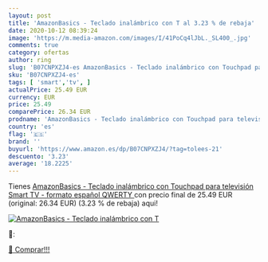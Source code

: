 ```yaml
---
layout: post
title: 'AmazonBasics - Teclado inalámbrico con T al 3.23 % de rebaja'
date: 2020-10-12 08:39:24
image: 'https://m.media-amazon.com/images/I/41PoCq4lJbL._SL400_.jpg'
comments: true
category: ofertas
author: ring
slug: 'B07CNPXZJ4-es AmazonBasics - Teclado inalámbrico con Touchpad para...'
sku: 'B07CNPXZJ4-es'
tags: [ 'smart','tv', ]
actualPrice: 25.49 EUR
currency: EUR
price: 25.49
comparePrice: 26.34 EUR
prodname: 'AmazonBasics - Teclado inalámbrico con Touchpad para televisión Smart TV - formato español  QWERTY '
country: 'es'
flag: '🇪🇸'
brand: ''
buyurl: 'https://www.amazon.es/dp/B07CNPXZJ4/?tag=tolees-21'
descuento: '3.23'
average: '18.2225'
---
```


Tienes [AmazonBasics - Teclado inalámbrico con Touchpad para televisión Smart TV - formato español  QWERTY ](https://www.amazon.es/dp/B07CNPXZJ4/?tag=tolees-21) con precio final de  25.49 EUR (original: 26.34 EUR) (3.23 %  de rebaja) aqui!

[![AmazonBasics - Teclado inalámbrico con T](https://m.media-amazon.com/images/I/41PoCq4lJbL._SL400_.jpg)](https://www.amazon.es/dp/B07CNPXZJ4/?tag=tolees-21)

🔎:


[🛒 Comprar!!!](https://www.amazon.es/dp/B07CNPXZJ4/?tag=tolees-21)
